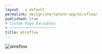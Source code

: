 ```yaml
---
layout   : default
permalink: design/smartphone-app/wireflow/
published: true
# Custom Page Variables
# ─────────────────────
title: Wireflow
---
```

<img class="max-width"  src="{{ 'assets/img/wireflow_smartphone.png' | relative_url }}" alt="wireflow"/>